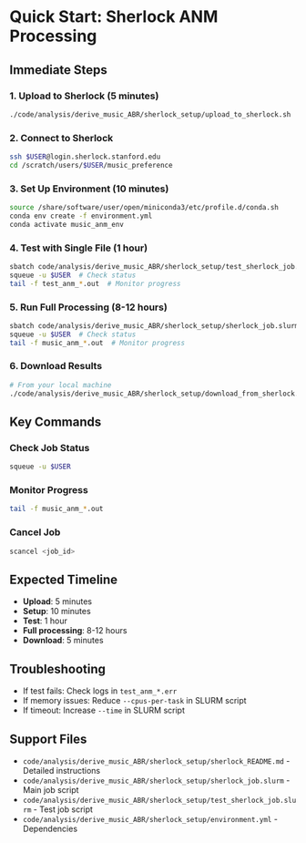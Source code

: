 # Quick Start: Sherlock ANM Processing

## Immediate Steps

### 1. Upload to Sherlock (5 minutes)
```bash
./code/analysis/derive_music_ABR/sherlock_setup/upload_to_sherlock.sh
```

### 2. Connect to Sherlock
```bash
ssh $USER@login.sherlock.stanford.edu
cd /scratch/users/$USER/music_preference
```

### 3. Set Up Environment (10 minutes)
```bash
source /share/software/user/open/miniconda3/etc/profile.d/conda.sh
conda env create -f environment.yml
conda activate music_anm_env
```

### 4. Test with Single File (1 hour)
```bash
sbatch code/analysis/derive_music_ABR/sherlock_setup/test_sherlock_job.slurm
squeue -u $USER  # Check status
tail -f test_anm_*.out  # Monitor progress
```

### 5. Run Full Processing (8-12 hours)
```bash
sbatch code/analysis/derive_music_ABR/sherlock_setup/sherlock_job.slurm
squeue -u $USER  # Check status
tail -f music_anm_*.out  # Monitor progress
```

### 6. Download Results
```bash
# From your local machine
./code/analysis/derive_music_ABR/sherlock_setup/download_from_sherlock.sh
```

## Key Commands

### Check Job Status
```bash
squeue -u $USER
```

### Monitor Progress
```bash
tail -f music_anm_*.out
```

### Cancel Job
```bash
scancel <job_id>
```

## Expected Timeline
- **Upload**: 5 minutes
- **Setup**: 10 minutes  
- **Test**: 1 hour
- **Full processing**: 8-12 hours
- **Download**: 5 minutes

## Troubleshooting
- If test fails: Check logs in `test_anm_*.err`
- If memory issues: Reduce `--cpus-per-task` in SLURM script
- If timeout: Increase `--time` in SLURM script

## Support Files
- `code/analysis/derive_music_ABR/sherlock_setup/sherlock_README.md` - Detailed instructions
- `code/analysis/derive_music_ABR/sherlock_setup/sherlock_job.slurm` - Main job script
- `code/analysis/derive_music_ABR/sherlock_setup/test_sherlock_job.slurm` - Test job script
- `code/analysis/derive_music_ABR/sherlock_setup/environment.yml` - Dependencies
